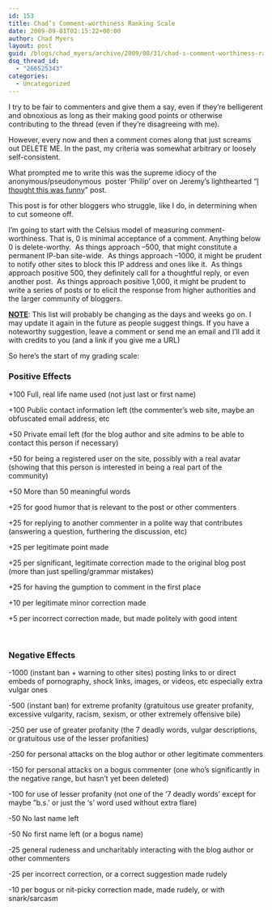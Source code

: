 ```yaml
---
id: 153
title: Chad’s Comment-worthiness Ranking Scale
date: 2009-09-01T02:15:22+00:00
author: Chad Myers
layout: post
guid: /blogs/chad_myers/archive/2009/08/31/chad-s-comment-worthiness-ranking-scale.aspx
dsq_thread_id:
  - "266525343"
categories:
  - Uncategorized
---
```

I try to be fair to commenters and give them a say, even if they’re belligerent and obnoxious as long as their making good points or otherwise contributing to the thread (even if they’re disagreeing with me).

However, every now and then a comment comes along that just screams out DELETE ME. In the past, my criteria was somewhat arbitrary or loosely self-consistent.&#160; 

What prompted me to write this was the supreme idiocy of the anonymous/pseudonymous&#160; poster ‘Philip’ over on Jeremy’s lighthearted “[I thought this was funny](http://codebetter.com/blogs/jeremy.miller/archive/2009/08/31/i-thought-this-was-funny.aspx)” post.

This post is for other bloggers who struggle, like I do, in determining when to cut someone off.

I’m going to start with the Celsius model of measuring comment-worthiness. That is, 0 is minimal acceptance of a comment. Anything below 0 is delete-worthy.&#160; As things approach –500, that might constitute a permanent IP-ban site-wide.&#160; As things approach –1000, it might be prudent to notify other sites to block this IP address and ones like it.&#160; As things approach positive 500, they definitely call for a thoughtful reply, or even another post.&#160; As things approach positive 1,000, it might be prudent to write a series of posts or to elicit the response from higher authorities and the larger community of bloggers.

**<u>NOTE</u>**: This list will probably be changing as the days and weeks go on. I may update it again in the future as people suggest things. If you have a noteworthy suggestion, leave a comment or send me an email and I’ll add it with credits to you (and a link if you give me a URL)

So here’s the start of my grading scale:

### Positive Effects

+100 Full, real life name used (not just last or first name)

+100 Public contact information left (the commenter’s web site, maybe an obfuscated email address, etc

+50 Private email left (for the blog author and site admins to be able to contact this person if necessary)

+50 for being a registered user on the site, possibly with a real avatar (showing that this person is interested in being a real part of the community)

+50 More than 50 meaningful words

+25 for good humor that is relevant to the post or other commenters

+25 for replying to another commenter in a polite way that contributes (answering a question, furthering the discussion, etc)

+25 per legitimate point made

+25 per significant, legitimate correction made to the original blog post (more than just spelling/grammar mistakes)

+25 for having the gumption to comment in the first place

+10 per legitimate minor correction made

+5 per incorrect correction made, but made politely with good intent

&#160;

### Negative Effects

-1000 (instant ban + warning to other sites) posting links to or direct embeds of pornography, shock links, images, or videos, etc especially extra vulgar ones

-500 (instant ban) for extreme profanity (gratuitous use greater profanity, excessive vulgarity, racism, sexism, or other extremely offensive bile)

-250 per use of greater profanity (the 7 deadly words, vulgar descriptions, or gratuitous use of the lesser profanities)

-250 for personal attacks on the blog author or other legitimate commenters

-150 for personal attacks on a bogus commenter (one who’s significantly in the negative range, but hasn’t yet been deleted)

-100 for use of lesser profanity (not one of the ‘7 deadly words’ except for maybe &#8221;b.s.’ or just the ‘s’ word used without extra flare)

-50 No last name left

-50 No first name left (or a bogus name)

-25 general rudeness and uncharitably interacting with the blog author or other commenters

-25 per incorrect correction, or a correct suggestion made rudely

-10 per bogus or nit-picky correction made, made rudely, or with snark/sarcasm